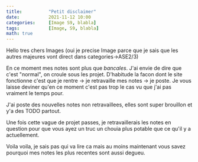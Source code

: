 ```yaml
---
title:          "Petit disclaimer"
date:           2021-11-12 10:00
categories:     [Image S9, blabla]
tags:           [Image, S9, blabla]
math: true
---
```


Hello tres chers Images (oui je precise Image parce que je sais que les autres majeures vont direct dans categories->ASE2/3)

En ce moment mes notes sont plus que *bancales*. J'ai envie de dire que c'est "normal", on croule sous les projet. D'habitude la facon dont le site fonctionne c'est que je rentre $\to$ je retravaille mes notes $\to$ je poste. Je vous laisse deviner qu'en ce moment c'est pas trop le cas vu que j'ai pas vraiment le temps pour.

J'ai poste des nouvelles notes non retravaillees, elles sont super brouillon et y'a des TODO partout.

Une fois cette vague de projet passes, je retravaillerais les notes en question pour que vous ayez un truc un chouia plus potable que ce qu'il y a actuellement.

Voila voila, je sais pas qui va lire ca mais au moins maintenant vous savez pourquoi mes notes les plus recentes sont aussi degueu.